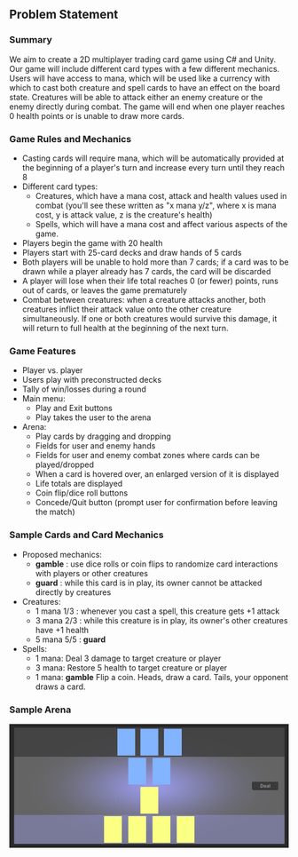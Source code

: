 ## Problem Statement ##
### Summary ###
We aim to create a 2D multiplayer trading card game using C# and Unity. Our game will include different card types with a few different mechanics. Users will have access to mana, which will be used like a currency with which to cast both creature and spell cards to have an effect on the board state. Creatures will be able to attack either an enemy creature or the enemy directly during combat. The game will end when one player reaches 0 health points or is unable to draw more cards.

### Game Rules and Mechanics ###
* Casting cards will require mana, which will be automatically provided at the beginning of a player's turn and increase every turn until they reach 8
* Different card types:
   - Creatures, which have a mana cost, attack and health values used in combat (you'll see these written as "x mana y/z", where x is mana cost, y is attack value, z is the creature's health)
   - Spells, which will have a mana cost and affect various aspects of the game.
* Players begin the game with 20 health
* Players start with 25-card decks and draw hands of 5 cards
* Both players will be unable to hold more than 7 cards; if a card was to be drawn while a player already has 7 cards, the card will be discarded
* A player will lose when their life total reaches 0 (or fewer) points, runs out of cards, or leaves the game prematurely
* Combat between creatures: when a creature attacks another, both creatures inflict their attack value onto the other creature simultaneously. If one or both creatures would survive this damage, it will return to full health at the beginning of the next turn.

### Game Features ###
* Player vs. player
* Users play with preconstructed decks
* Tally of win/losses during a round
* Main menu:
   - Play and Exit buttons
   - Play takes the user to the arena
* Arena:
   - Play cards by dragging and dropping
   - Fields for user and enemy hands
   - Fields for user and enemy combat zones where cards can be played/dropped
   - When a card is hovered over, an enlarged version of it is displayed
   - Life totals are displayed
   - Coin flip/dice roll buttons
   - Concede/Quit button (prompt user for confirmation before leaving the match)

### Sample Cards and Card Mechanics ###
* Proposed mechanics:
  - **gamble** : use dice rolls or coin flips to randomize card interactions with players or other creatures
  - **guard** : while this card is in play, its owner cannot be attacked directly by creatures
* Creatures:
  - 1 mana 1/3 : whenever you cast a spell, this creature gets +1 attack
  - 3 mana 2/3 : while this creature is in play, its owner's other creatures have +1 health
  - 5 mana 5/5 : **guard**  
* Spells:
  - 1 mana: Deal 3 damage to target creature or player
  - 3 mana: Restore 5 health to target creature or player
  - 1 mana: **gamble** Flip a coin. Heads, draw a card. Tails, your opponent draws a card.

### Sample Arena ###
![Concept Arena](SampleBattle.png "What a game might look like")
